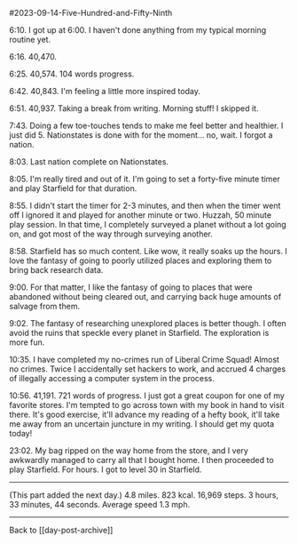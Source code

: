 #2023-09-14-Five-Hundred-and-Fifty-Ninth

6:10.  I got up at 6:00.  I haven't done anything from my typical morning routine yet.

6:16.  40,470.

6:25.  40,574.  104 words progress.

6:42.  40,843.  I'm feeling a little more inspired today.

6:51.  40,937.  Taking a break from writing.  Morning stuff!  I skipped it.

7:43.  Doing a few toe-touches tends to make me feel better and healthier.  I just did 5.  Nationstates is done with for the moment... no, wait.  I forgot a nation.

8:03.  Last nation complete on Nationstates.

8:05.  I'm really tired and out of it.  I'm going to set a forty-five minute timer and play Starfield for that duration.

8:55.  I didn't start the timer for 2-3 minutes, and then when the timer went off I ignored it and played for another minute or two.  Huzzah, 50 minute play session.  In that time, I completely surveyed a planet without a lot going on, and got most of the way through surveying another.

8:58.  Starfield has so much content.  Like wow, it really soaks up the hours.  I love the fantasy of going to poorly utilized places and exploring them to bring back research data.

9:00.  For that matter, I like the fantasy of going to places that were abandoned without being cleared out, and carrying back huge amounts of salvage from them.

9:02.  The fantasy of researching unexplored places is better though.  I often avoid the ruins that speckle every planet in Starfield.  The exploration is more fun.

10:35.  I have completed my no-crimes run of Liberal Crime Squad!  Almost no crimes.  Twice I accidentally set hackers to work, and accrued 4 charges of illegally accessing a computer system in the process.

10:56.  41,191.  721 words of progress.  I just got a great coupon for one of my favorite stores.  I'm tempted to go across town with my book in hand to visit there.  It's good exercise, it'll advance my reading of a hefty book, it'll take me away from an uncertain juncture in my writing.  I should get my quota today!

23:02.  My bag ripped on the way home from the store, and I very awkwardly managed to carry all that I bought home.  I then proceeded to play Starfield.  For hours.  I got to level 30 in Starfield.

---
(This part added the next day.)  4.8 miles.  823 kcal.  16,969 steps.  3 hours, 33 minutes, 44 seconds.  Average speed 1.3 mph.

---
Back to [[day-post-archive]]